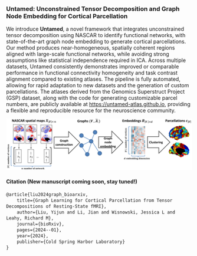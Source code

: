 ### Untamed: Unconstrained Tensor Decomposition and Graph Node Embedding for Cortical Parcellation


We introduce **Untamed**, a novel framework that integrates unconstrained tensor decomposition using NASCAR to identify functional networks, with state-of-the-art graph node embedding to generate cortical parcellations. Our method produces near-homogeneous, spatially coherent regions aligned with large-scale functional networks, while avoiding strong assumptions like statistical independence required in ICA. Across multiple datasets, Untamed consistently demonstrates improved or comparable performance in functional connectivity homogeneity and task contrast alignment compared to existing atlases. The pipeline is fully automated, allowing for rapid adaptation to new datasets and the generation of custom parcellations. The atlases derived from the Genomics Superstruct Project (GSP) dataset, along with the code for generating customizable parcel numbers, are publicly available at https://untamed-atlas.github.io, providing a flexible and reproducible resource for the neuroscience community.

![Untamed Framework](./figs/untamed_framework.jpg)

#### Citation (New manuscript coming soon, stay tuned!)
```
@article{liu2024graph_bioarxiv,
    title={Graph Learning for Cortical Parcellation from Tensor Decompositions of Resting-State fMRI},
    author={Liu, Yijun and Li, Jian and Wisnowski, Jessica L and Leahy, Richard M},
    journal={bioRxiv},
    pages={2024--01},
    year={2024},
    publisher={Cold Spring Harbor Laboratory}
}
```

